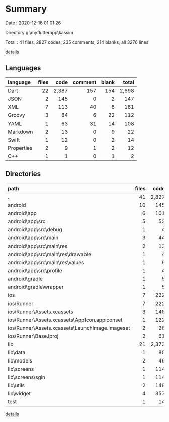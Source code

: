 # Summary

Date : 2020-12-16 01:01:26

Directory g:\myflutterapp\kassim

Total : 41 files,  2827 codes, 235 comments, 214 blanks, all 3276 lines

[details](details.md)

## Languages
| language | files | code | comment | blank | total |
| :--- | ---: | ---: | ---: | ---: | ---: |
| Dart | 22 | 2,387 | 157 | 154 | 2,698 |
| JSON | 2 | 145 | 0 | 2 | 147 |
| XML | 7 | 113 | 40 | 8 | 161 |
| Groovy | 3 | 84 | 6 | 22 | 112 |
| YAML | 1 | 63 | 31 | 14 | 108 |
| Markdown | 2 | 13 | 0 | 9 | 22 |
| Swift | 1 | 12 | 0 | 2 | 14 |
| Properties | 2 | 9 | 1 | 2 | 12 |
| C++ | 1 | 1 | 0 | 1 | 2 |

## Directories
| path | files | code | comment | blank | total |
| :--- | ---: | ---: | ---: | ---: | ---: |
| . | 41 | 2,827 | 235 | 214 | 3,276 |
| android | 10 | 145 | 45 | 30 | 220 |
| android\app | 6 | 101 | 41 | 18 | 160 |
| android\app\src | 5 | 52 | 38 | 6 | 96 |
| android\app\src\debug | 1 | 4 | 3 | 1 | 8 |
| android\app\src\main | 3 | 44 | 32 | 4 | 80 |
| android\app\src\main\res | 2 | 13 | 16 | 3 | 32 |
| android\app\src\main\res\drawable | 1 | 4 | 7 | 2 | 13 |
| android\app\src\main\res\values | 1 | 9 | 9 | 1 | 19 |
| android\app\src\profile | 1 | 4 | 3 | 1 | 8 |
| android\gradle | 1 | 5 | 1 | 1 | 7 |
| android\gradle\wrapper | 1 | 5 | 1 | 1 | 7 |
| ios | 7 | 222 | 2 | 9 | 233 |
| ios\Runner | 7 | 222 | 2 | 9 | 233 |
| ios\Runner\Assets.xcassets | 3 | 148 | 0 | 4 | 152 |
| ios\Runner\Assets.xcassets\AppIcon.appiconset | 1 | 122 | 0 | 1 | 123 |
| ios\Runner\Assets.xcassets\LaunchImage.imageset | 2 | 26 | 0 | 3 | 29 |
| ios\Runner\Base.lproj | 2 | 61 | 2 | 2 | 65 |
| lib | 21 | 2,373 | 147 | 147 | 2,667 |
| lib\data | 1 | 80 | 19 | 15 | 114 |
| lib\models | 2 | 46 | 0 | 10 | 56 |
| lib\screens | 1 | 114 | 1 | 11 | 126 |
| lib\screens\sgin | 1 | 114 | 1 | 11 | 126 |
| lib\utils | 2 | 149 | 4 | 17 | 170 |
| lib\widget | 4 | 357 | 65 | 19 | 441 |
| test | 1 | 14 | 10 | 7 | 31 |

[details](details.md)